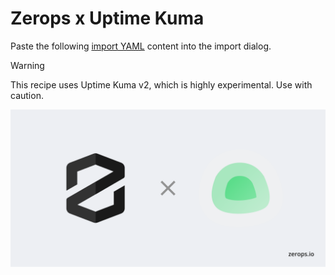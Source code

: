 # Zerops x Uptime Kuma

Paste the following [import YAML](https://github.com/zeropsio/recipe-uptime-kuma/blob/main/zerops-project-import.yml) content into the import dialog. 

> [!WARNING]  
> This recipe uses Uptime Kuma v2, which is highly experimental. Use with caution.

![Uptime](https://github.com/zeropsio/recipe-shared-assets/blob/main/covers/svg/cover-uptime-kuma.svg)
